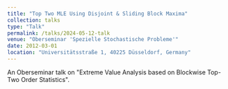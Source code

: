 ```yaml
---
title: "Top Two MLE Using Disjoint & Sliding Block Maxima"
collection: talks
type: "Talk"
permalink: /talks/2024-05-12-talk
venue: "Oberseminar 'Spezielle Stochastische Probleme'"
date: 2012-03-01
location: "Universitätsstraße 1, 40225 Düsseldorf, Germany"
---
```


An Oberseminar talk on "Extreme Value Analysis based on Blockwise Top-Two Order Statistics".